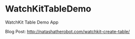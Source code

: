 WatchKitTableDemo
=================

WatchKit Table Demo App

Blog Post: http://natashatherobot.com/watchkit-create-table/
